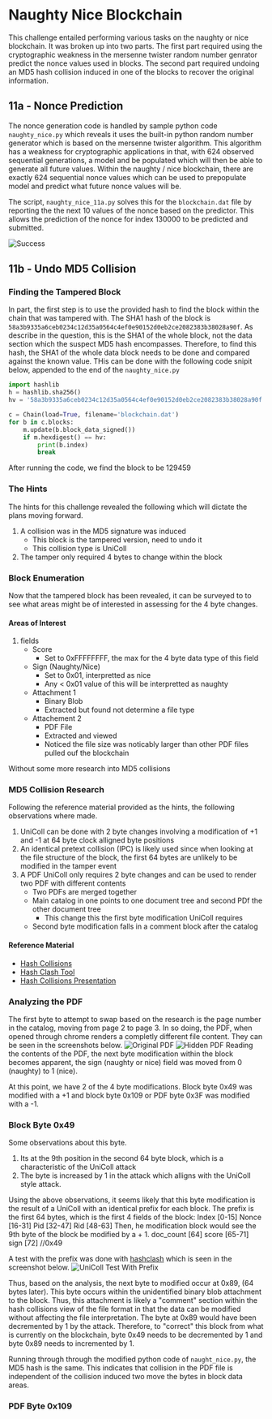 # Naughty Nice Blockchain
This challenge entailed performing various tasks on the naughty or nice blockchain. It was broken up into two parts. The first part required using the cryptographic weakness in the mersenne twister random number genrator predict the nonce values used in blocks. The second part required undoing an MD5 hash collision induced in one of the blocks to recover the original information. 
## 11a - Nonce Prediction
The nonce generation code is handled by sample python code `naughty_nice.py` which reveals it uses the built-in python random number generator which is based on the mersenne twister algorithm. This algorithm has a weakness for cryptographic applications in that, with 624 observed sequential generations, a model and be populated which will then be able to generate all future values. Within the naughty / nice blockchain, there are exactly 624 sequential nonce values which can be used to prepopulate model and predict what future nonce values will be.

The script, `naughty_nice_11a.py` solves this for the `blockchain.dat` file by reporting the the next 10 values of the nonce based on the predictor. This allows the prediction of the nonce for index 130000 to be predicted and submitted.

![Success](img/11a_success.png)

## 11b - Undo MD5 Collision
### Finding the Tampered Block
In part, the first step is to use the provided hash to find the block within the chain that was tampered with. The SHA1 hash of the block is `58a3b9335a6ceb0234c12d35a0564c4ef0e90152d0eb2ce2082383b38028a90f`. As describe in the question, this is the SHA1 of the whole block, not the data section which the suspect MD5 hash encompasses. Therefore, to find this hash, the SHA1 of the whole data block needs to be done and compared against the known value. THis can be done with the following code snipit below, appended to the end of the `naughty_nice.py`

```python
import hashlib
h = hashlib.sha256()
hv = '58a3b9335a6ceb0234c12d35a0564c4ef0e90152d0eb2ce2082383b38028a90f'

c = Chain(load=True, filename='blockchain.dat')
for b in c.blocks:
    m.update(b.block_data_signed())
    if m.hexdigest() == hv:
        print(b.index)
        break
```

After running the code, we find the block to be 129459
### The Hints
The hints for this challenge revealed the following which will dictate the plans moving forward.
1. A collision was in the MD5 signature was induced
    * This block is the tampered version, need to undo it
    * This collision type is UniColl
2. The tamper only required 4 bytes to change within the block
### Block Enumeration
Now that the tampered block has been revealed, it can be surveyed to to see what areas might be of interested in assessing for the 4 byte changes.
#### Areas of Interest
1. fields
    * Score
        * Set to 0xFFFFFFFF, the max for the 4 byte data type of this field
    * Sign (Naughty/Nice)
        * Set to 0x01, interpretted as nice
        * Any < 0x01 value of this will be interpretted as naughty
    * Attachment 1
        * Binary Blob
        * Extracted but found not determine a file type
    * Attachement 2
        * PDF File
        * Extracted and viewed
        * Noticed the file size was noticably larger than other PDF files pulled ouf the blockchain

Without some more research into MD5 collisions
### MD5 Collision Research
Following the reference material provided as the hints, the following observations where made.
1. UniColl can be done with 2 byte changes involving a modification of +1 and -1 at 64 byte clock alligned byte positions
2. An identical pretext collision (IPC) is likely used since when looking at the file structure of the block, the first 64 bytes are unlikely to be modified in the tamper event
3. A PDF UniColl only requires 2 byte changes and can be used to render two PDF with different contents
    * Two PDFs are merged together
    * Main catalog in one points to one document tree and second PDf the other document tree
        * This change this the first byte modification UniColl requires
    * Second byte modification falls in a comment block after the catalog
#### Reference Material
* [Hash Collisions](https://github.com/corkami/collisions)
* [Hash Clash Tool](https://github.com/cr-marcstevens/hashclash)
* [Hash Collisions Presentation](https://speakerdeck.com/ange/colltris)
### Analyzing the PDF
The first byte to attempt to swap based on the research is the page number in the catalog, moving from page 2 to page 3. In so doing, the PDF, when opened through chrome renders a completly different file content. They can be seen in the screenshots below.
![Original PDF](img/original_pdf.png)
![Hidden PDF](img/hidden_pdf.png)
Reading the contents of the PDF, the next byte modification within the block becomes apparent, the sign (naughty or nice) field was moved from 0 (naughty) to 1 (nice).

At this point, we have 2 of the 4 byte modifications. Block byte 0x49 was modified with a +1 and block byte 0x109 or PDF byte 0x3F was modified with a -1.
### Block Byte 0x49
Some observations about this byte.
1. Its at the 9th position in the second 64 byte block, which is a characteristic of the UniColl attack
2. The byte is increased by 1 in the attack which alligns with the UniColl style attack.

Using the above observations, it seems likely that this byte modification is the result of a UniColl with an identical prefix for each block. The prefix is the first 64 bytes, which is the first 4 fields of the block:
Index       [0-15]
Nonce       [16-31]
Pid         [32-47]
Rid         [48-63]
Then, he modification block would see the 9th byte of the block be modified by a + 1.
doc_count   [64]
score       [65-71]
sign        [72] //0x49

A test with the prefix was done with [hashclash](https://github.com/cr-marcstevens/hashclash) which is seen in the screenshot below.
![UniColl Test With Prefix](img/vbindiff_test_unicol_with_block_prefix.png)

Thus, based on the analysis, the next byte to modified occur at 0x89, (64 bytes later). This byte occurs within the unidentified binary blob attachment to the block. Thus, this attachment is likely a "comment" section within the hash collisions view of the file format in that the data can be modified without affecting the file interpretation. The byte at 0x89 would have been decremented by 1 by the attack. Therefore, to "correct" this block from what is currently on the blockchain, byte 0x49 needs to be decremented by 1 and byte 0x89 needs to incremented by 1.

Running through through the modified python code of `naught_nice.py`, the MD5 hash is the same. This indicates that collision in the PDF file is independent of the collision induced two move the bytes in block data areas.

### PDF Byte 0x109


    
    